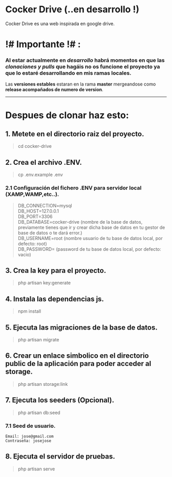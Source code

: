 # Cocker Drive (..en desarrollo !)

Cocker Drive es una web inspirada en google drive. <br>

#  !# Importante !# :

### Al estar actualmente en *desarrollo* habrá momentos en que las *clonaciones y pulls* que hagáis no os funcione el proyecto ya que lo estaré desarrollando en mis ramas locales.

Las **versiones estables** estaran en la rama **master** mergeandose como **release acompañados de numero de version**.

<hr>

# Despues de clonar haz esto:

## 1. Metete en el directorio raiz del proyecto.

> cd cocker-drive

## 2. Crea el archivo .ENV.

> cp .env.example .env

### 2.1 Configuración del fichero .ENV para servidor local (XAMP,WAMP,etc..).

> DB_CONNECTION=mysql <br>
DB_HOST=127.0.0.1 <br>
DB_PORT=3306 <br>
DB_DATABASE=cocker-drive (nombre de la base de datos, previamente tienes que ir y crear dicha base de datos en tu gestor de base de datos o te dará error.)<br>
DB_USERNAME=root (nombre usuario de tu base de datos local, por defecto: root) <br>
DB_PASSWORD= (password  de tu base de datos local, por defecto: vacio) <br>

## 3. Crea la key para el proyecto.

> php artisan key:generate

## 4. Instala las dependencias js.

> npm install

## 5. Ejecuta las migraciones de la base de datos.

> php artisan migrate

## 6. Crear un enlace simbolico en el directorio public de la aplicación para poder acceder al storage.

> php artisan storage:link

## 7. Ejecuta los seeders (Opcional).

> php artisan db:seed

### 7.1 Seed de usuario.

    Email: jose@gmail.com
    Contraseña: josejose 


## 8. Ejecuta el servidor de pruebas.

> php artisan serve
